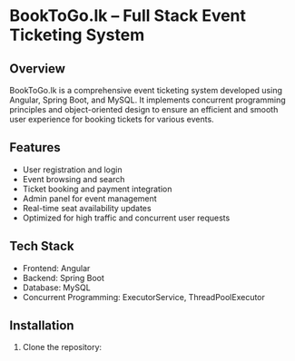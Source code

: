 # BookToGo.lk – Full Stack Event Ticketing System

## Overview
BookToGo.lk is a comprehensive event ticketing system developed using Angular, Spring Boot, and MySQL. It implements concurrent programming principles and object-oriented design to ensure an efficient and smooth user experience for booking tickets for various events.

## Features
- User registration and login
- Event browsing and search
- Ticket booking and payment integration
- Admin panel for event management
- Real-time seat availability updates
- Optimized for high traffic and concurrent user requests

## Tech Stack
- Frontend: Angular
- Backend: Spring Boot
- Database: MySQL
- Concurrent Programming: ExecutorService, ThreadPoolExecutor

## Installation
1. Clone the repository:
